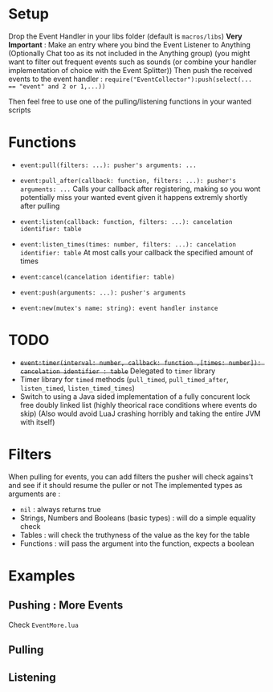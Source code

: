 # Setup
Drop the Event Handler in your libs folder (default is `macros/libs`)
**Very Important** : Make an entry where you bind the Event Listener to Anything (Optionally Chat too as its not included in the Anything group)
(you might want to filter out frequent events such as sounds (or combine your handler implementation of choice with the Event Splitter))
Then push the received events to the event handler : `require("EventCollector"):push(select(... == "event" and 2 or 1,...))`

Then feel free to use one of the pulling/listening functions in your wanted scripts

# Functions
* `event:pull(filters: ...): pusher's arguments: ...`
* `event:pull_after(callback: function, filters: ...): pusher's arguments: ...` Calls your callback after registering, making so you wont potentially miss your wanted event given it happens extremly shortly after pulling

* `event:listen(callback: function, filters: ...): cancelation identifier: table`
* `event:listen_times(times: number, filters: ...): cancelation identifier: table` At most calls your callback the specified amount of times
* `event:cancel(cancelation identifier: table)`

* `event:push(arguments: ...): pusher's arguments`

* `event:new(mutex's name: string): event handler instance`

# TODO
* ~~`event:timer(interval: number, callback: function ,[times: number]): cancelation identifier : table`~~ Delegated to `timer` library
* Timer library for `timed` methods (`pull_timed`, `pull_timed_after`, `listen_timed`, `listen_timed_times`)
* Switch to using a Java sided implementation of a fully concurent lock free doubly linked list (highly theorical race conditions where events do skip) (Also would avoid LuaJ crashing horribly and taking the entire JVM with itself)

# Filters
When pulling for events, you can add filters the pusher will check agains't and see if it should resume the puller or not
The implemented types as arguments are :
* `nil` : always returns true
* Strings, Numbers and Booleans (basic types) : will do a simple equality check
* Tables : will check the truthyness of the value as the key for the table
* Functions : will pass the argument into the function, expects a boolean

# Examples
## Pushing : More Events
Check `EventMore.lua`

## Pulling

## Listening
